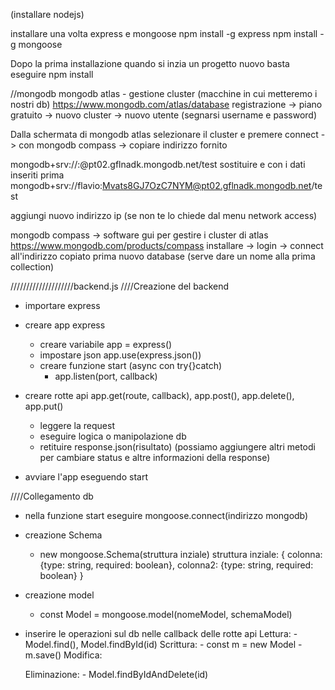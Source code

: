 (installare nodejs)

installare una volta express e mongoose
npm install -g express
npm install -g mongoose


Dopo la prima installazione quando si inzia un progetto nuovo basta eseguire
npm install

//mongodb
mongodb atlas - gestione cluster (macchine in cui metteremo i nostri db)
https://www.mongodb.com/atlas/database
registrazione -> piano gratuito -> nuovo cluster -> nuovo utente (segnarsi username e password)

Dalla schermata di mongodb atlas selezionare il cluster e premere 
connect -> con mongodb compass -> copiare indirizzo fornito

mongodb+srv://<username>:<password>@pt02.gflnadk.mongodb.net/test
sostituire <username> e <password> con i dati inseriti prima
mongodb+srv://flavio:Mvats8GJ7OzC7NYM@pt02.gflnadk.mongodb.net/test

aggiungi nuovo indirizzo ip (se non te lo chiede dal menu network access)


mongodb compass -> software gui per gestire i cluster di atlas
https://www.mongodb.com/products/compass
installare -> login -> connect all'indirizzo copiato prima
nuovo database (serve dare un nome alla prima collection)

////////////////////backend.js
////Creazione del backend
- importare express
- creare app express
    - creare variabile app = express()
    - impostare json app.use(express.json())
    - creare funzione start (async con try{}catch)
        - app.listen(port, callback) 

- creare rotte api app.get(route, callback), app.post(), app.delete(), app.put()
    - leggere la request
    - eseguire logica o manipolazione db
    - retituire response.json(risultato)
    (possiamo aggiungere altri metodi per cambiare status e altre informazioni della response)

- avviare l'app eseguendo start


////Collegamento db
- nella funzione start eseguire mongoose.connect(indirizzo mongodb)
- creazione Schema
    - new mongoose.Schema(struttura inziale)
        struttura inziale: { colonna: {type: string, required: boolean}, colonna2: {type: string, required: boolean} }
- creazione model
    - const Model = mongoose.model(nomeModel, schemaModel)

- inserire le operazioni sul db nelle callback delle rotte api
    Lettura:
        - Model.find(), Model.findById(id)
    Scrittura:
        - const m = new Model
        - m.save()
    Modifica:
        
    Eliminazione:
        - Model.findByIdAndDelete(id)
